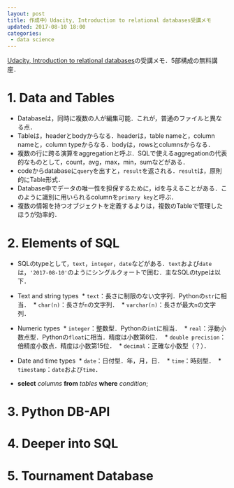 ```yaml
---
layout: post
title: 作成中）Udacity, Introduction to relational databases受講メモ
updated: 2017-08-10 18:00 
categories:
 - data science
---
```


[Udacity, Introduction to relational databases](https://www.udacity.com/course/intro-to-relational-databases--ud197)の受講メモ．5部構成の無料講座．

# 1. Data and Tables

* Databaseは，同時に複数の人が編集可能．これが，普通のファイルと異なる点．
* Tableは，headerとbodyからなる．headerは，table nameと，column nameと，column typeからなる．bodyは，rowsとcolumnsからなる．
* 複数の行に跨る演算をaggregationと呼ぶ．SQLで使えるaggregationの代表的なものとして，count，avg，max，min，sumなどがある．
* codeからdatabaseに`query`を出すと，`result`を返される．`result`は，原則的にTable形式．
* Database中でデータの唯一性を担保するために，idを与えることがある．このように識別に用いられるcolumnを`primary key`と呼ぶ．
* 複数の情報を持つオブジェクトを定義するよりは，複数のTableで管理したほうが効率的．

# 2. Elements of SQL

* SQLのtypeとして，`text`，`integer`，`date`などがある．`text`および`date`は，`'2017-08-10'`のようにシングルクォートで囲む．主なSQLのtypeは以下．
* Text and string types
  * `text`：長さに制限のない文字列．Pythonの`str`に相当．
  * `char(n)`：長さが`n`の文字列．
  * `varchar(n)`：長さが最大`n`の文字列．
  
* Numeric types
  * `integer`：整数型．Pythonの`int`に相当．
  * `real`：浮動小数点型．Pythonの`float`に相当．精度は小数第6位．
  * `double precision`：倍精度小数点．精度は小数第15位．
  * `decimal`：正確な小数型（？）．
  
* Date and time types
  * `date`：日付型．年，月，日．
  * `time`：時刻型．
  * `timestamp`：`date`および`time`．
  
* **select** *columns* **from** *tables* **where** *condition*; 

# 3. Python DB-API

# 4. Deeper into SQL

# 5. Tournament Database


